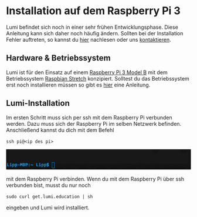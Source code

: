 # Installation auf dem Raspberry Pi 3

Lumi befindet sich noch in einer sehr frühen Entwicklungsphase. Diese Anleitung
kann sich daher noch häufig ändern. ​Sollten bei der Installation Fehler auftreten, so kannst du [hier](TROUBLE.md) nachlesen oder uns [kontaktieren](../CONTACT.md).

## Hardware & Betriebssystem

Lumi ist für den Einsatz auf einem
[Raspberry Pi 3 Model B](https://www.raspberrypi.org/products/raspberry-pi-3-model-b/)
mit dem Betriebssystem
[Raspbian Stretch](https://www.raspberrypi.org/downloads/raspbian/) konzipiert.
Solltest du das Betriebssystem erst noch installieren müssen so gibt es
[hier](https://www.raspberrypi.org/documentation/installation/installing-images/README.md)
eine Anleitung. ​

## Lumi-Installation

Im ersten Schritt muss sich per ssh mit dem Raspberry Pi verbunden werden. Dazu
muss sich der Raspberry Pi im selben Netzwerk befinden. Anschließend kannst du
dich mit dem Befehl

```
ssh pi@<ip des pi>
```

![lumi_ssh](./img/lumi_ssh.gif)

mit dem Raspberry Pi verbinden. Wenn du mit dem Raspberry Pi über ssh verbunden bist, musst du nur noch

```
sudo curl get.lumi.education | sh
```

eingeben und Lumi wird installiert.
